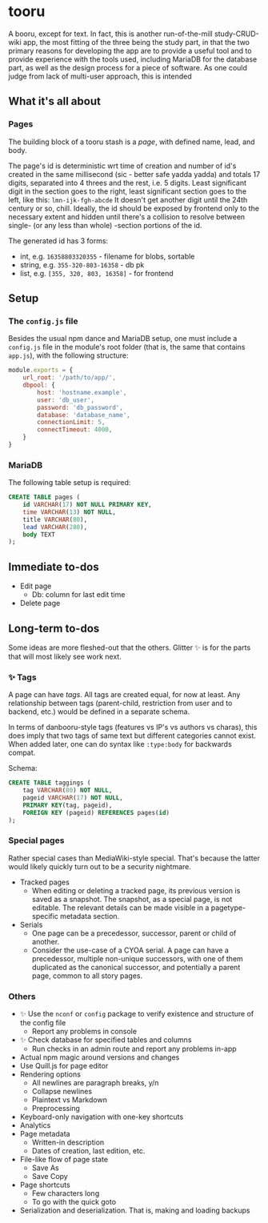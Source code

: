 # tooru
A booru, except for text. In fact, this is another run-of-the-mill study-CRUD-wiki app, the most fitting of the three being the study part, in that the two primary reasons for developing the app are to provide a useful tool and to provide experience with the tools used, including MariaDB for the database part, as well as the design process for a piece of software. As one could judge from lack of multi-user approach, this is intended 

## What it's all about

### Pages
The building block of a tooru stash is a *page*, with defined name, lead, and body.

The page's id is deterministic wrt time of creation and number of id's created in the same millisecond (sic - better safe yadda yadda) and totals 17 digits, separated 
into 4 threes and the rest, i.e. 5 digits. Least significant digit in the section goes to the right, least significant section goes to the left, like this: `lmn-ijk-fgh-abcde`
It doesn't get another digit until the 24th century or so, chill.
Ideally, the id should be exposed by frontend only to the necessary extent and hidden until there's a collision to resolve between single- (or any less than whole) -section portions of the id.

The generated id has 3 forms:

- int, e.g. `16358803320355` - filename for blobs, sortable
- string, e.g. `355-320-803-16358` - db pk
- list, e.g. `[355, 320, 803, 16358]` - for frontend

## Setup

### The `config.js` file
Besides the usual npm dance and MariaDB setup, one must include a `config.js` file in the module's root folder (that is, the same that contains `app.js`), with the following structure:
```js
module.exports = {
    url_root: '/path/to/app/',
    dbpool: {
        host: 'hostname.example', 
        user: 'db_user', 
        password: 'db_password',
        database: 'database_name',
        connectionLimit: 5,
        connectTimeout: 4000,
    }
}
```

### MariaDB
The following table setup is required:
```sql
CREATE TABLE pages (
    id VARCHAR(17) NOT NULL PRIMARY KEY,
    time VARCHAR(13) NOT NULL,
    title VARCHAR(80),
    lead VARCHAR(280),
    body TEXT
);
```

## Immediate to-dos
- Edit page
    - Db: column for last edit time
- Delete page

## Long-term to-dos
Some ideas are more fleshed-out that the others. Glitter ✨ is for the parts that will most likely see work next.

### ✨ Tags
A page can have *tags*. All tags are created equal, for now at least. Any relationship between tags (parent-child, restriction from user and to backend, etc.) would be defined in a separate schema.

In terms of danbooru-style tags (features vs IP's vs authors vs charas), this does imply that two tags of same text but different categories cannot exist. When added later, one can do syntax like `:type:body` for backwards compat.

Schema:
```sql
CREATE TABLE taggings (
    tag VARCHAR(80) NOT NULL,
    pageid VARCHAR(17) NOT NULL,
    PRIMARY KEY(tag, pageid),
    FOREIGN KEY (pageid) REFERENCES pages(id)
);
```

### Special pages
Rather special cases than MediaWiki-style special. That's because the latter would likely quickly turn out to be a security nightmare.
- Tracked pages
    - When editing or deleting a tracked page, its previous version is saved as a snapshot. The snapshot, as a special page, is not editable. The relevant details can be made visible in a pagetype-specific metadata section.
- Serials
    - One page can be a precedessor, successor, parent or child of another.
    - Consider the use-case of a CYOA serial. A page can have a precedessor, multiple non-unique successors, with one of them duplicated as the canonical successor, and potentially a parent page, common to all story pages.

### Others
- ✨ Use the `nconf` or `config` package to verify existence and structure of the config file
    - Report any problems in console
- ✨ Check database for specified tables and columns 
    - Run checks in an admin route and report any problems in-app
- Actual npm magic around versions and changes
- Use Quill.js for page editor
- Rendering options
    - All newlines are paragraph breaks, y/n
    - Collapse newlines
    - Plaintext vs Markdown
    - Preprocessing
- Keyboard-only navigation with one-key shortcuts
- Analytics
- Page metadata
    - Written-in description
    - Dates of creation, last edition, etc.
- File-like flow of page state
    - Save As
    - Save Copy
- Page shortcuts
    - Few characters long
    - To go with the quick goto
- Serialization and deserialization. That is, making and loading backups
